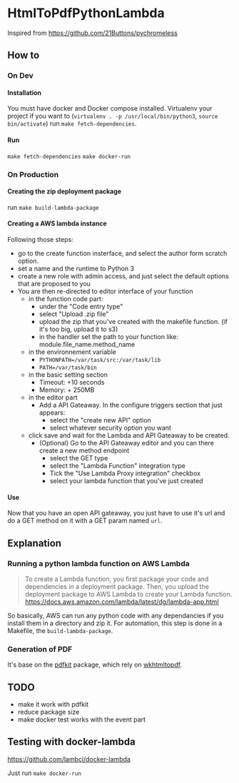 # HtmlToPdfPythonLambda
Inspired from https://github.com/21Buttons/pychromeless

## How to 
### On Dev
#### Installation
You must have docker and Docker compose installed. 
Virtualenv your project if you want to (`virtualenv . -p /usr/local/bin/python3`, `source bin/activate`)
run `make fetch-dependencies`.

#### Run 
`make fetch-dependencies`
`make docker-run`

### On Production
#### Creating the zip deployment package
run `make build-lambda-package`     

#### Creating a AWS lambda instance
Following those steps:
- go to the create function insterface, and select the author form scratch option.
- set a name and the runtime to Python 3
- create a new role with admin access, and just select the default options that are proposed to you
- You are then re-directed to editor interface of your function
    - in the function code part:
        - under the "Code entry type"
        - select "Upload .zip file"
        - upload the zip that you've created with the makefile function. (if it's too big, upload it to s3)
        - in the handler set the path to your function like: module.file_name.method_name
    - in the environnement variable
        - `PYTHONPATH=/var/task/src:/var/task/lib`
        - `PATH=/var/task/bin`
    - in the basic setting section
        - Timeout: +10 seconds
        - Memory: + 250MB
    - in the editor part
        - Add a API Gateaway. In the configure triggers section that just appears:
            - select the "create new API" option
            - select whatever security option you want
    - click save and wait for the Lambda and API Gateaway to be created.
        - (Optional) Go to the API Gateaway editor and you can there create a new method endpoint
            - select the GET type
            - select the "Lambda Function" integration type
            - Tick the "Use Lambda Proxy integration" checkbox
            - select your lambda function that you've just created
            
#### Use
Now that you have an open API gateaway, you just have to use it's url and do a GET method on it with a GET param named `url`.

## Explanation
### Running a python lambda function on AWS Lambda
> To create a Lambda function, you first package your code and dependencies in a deployment package. Then, you upload the deployment package to AWS Lambda to create your Lambda function.
> https://docs.aws.amazon.com/lambda/latest/dg/lambda-app.html

So basically, AWS can run any python code with any dependancies if you install them in a directory and zip it. For automation, this step is done in a Makefile, the `build-lambda-package`.

### Generation of PDF
It's base on the [pdfkit](https://github.com/JazzCore/python-pdfkit) package, which rely on [wkhtmltopdf](https://wkhtmltopdf.org/).

## TODO
- make it work with pdfkit
- reduce package size
- make docker test works with the event part

## Testing with docker-lambda
https://github.com/lambci/docker-lambda

Just run `make docker-run`
